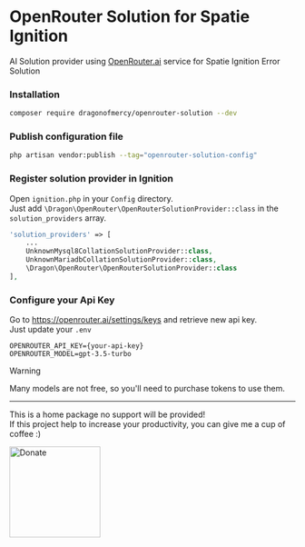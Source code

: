 # OpenRouter Solution for Spatie Ignition

AI Solution provider using [OpenRouter.ai](https://openrouter.ai) service for Spatie Ignition Error Solution

### Installation

```bash
composer require dragonofmercy/openrouter-solution --dev
```

### Publish configuration file

```bash
php artisan vendor:publish --tag="openrouter-solution-config"
```

### Register solution provider in Ignition

Open `ignition.php` in your `Config` directory.   
Just add `\Dragon\OpenRouter\OpenRouterSolutionProvider::class` in the `solution_providers` array.

```php
'solution_providers' => [
    ...
    UnknownMysql8CollationSolutionProvider::class,
    UnknownMariadbCollationSolutionProvider::class,
    \Dragon\OpenRouter\OpenRouterSolutionProvider::class
],
```

### Configure your Api Key

Go to https://openrouter.ai/settings/keys and retrieve new api key.  
Just update your `.env`

```dotenv
OPENROUTER_API_KEY={your-api-key}
OPENROUTER_MODEL=gpt-3.5-turbo
```

> [!WARNING] 
> Many models are not free, so you'll need to purchase tokens to use them.

---

This is a home package no support will be provided!  
If this project help to increase your productivity, you can give me a cup of coffee :)

<a href="https://ko-fi.com/dragonofmercy" target="_blank"><img src="https://cdn.ko-fi.com/cdn/kofi2.png?v=3" alt="Donate" width="160px" /></a>